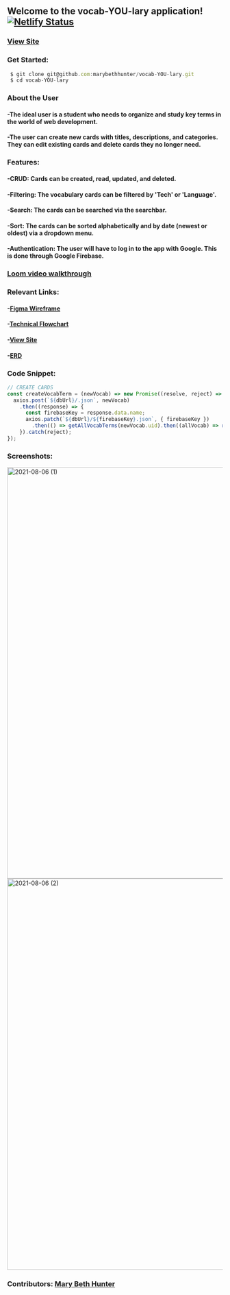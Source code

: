 ## Welcome to the vocab-YOU-lary application! [![Netlify Status](https://api.netlify.com/api/v1/badges/0728a942-3439-4fce-a0ce-cb8d887bb876/deploy-status)](https://app.netlify.com/sites/vocab-you-lary/deploys)

### [View Site](https://vocab-you-lary.netlify.app)
### Get Started:

```javascript
 $ git clone git@github.com:marybethhunter/vocab-YOU-lary.git
 $ cd vocab-YOU-lary
```

### About the User
#### -The ideal user is a student who needs to organize and study key terms in the world of web development.
#### -The user can create new cards with titles, descriptions, and categories. They can edit existing cards and delete cards they no longer need.

### Features: 
#### -CRUD: Cards can be created, read, updated, and deleted.
#### -Filtering: The vocabulary cards can be filtered by 'Tech' or 'Language'.
#### -Search: The cards can be searched via the searchbar.
#### -Sort: The cards can be sorted alphabetically and by date (newest or oldest) via a dropdown menu.

#### -Authentication: The user will have to log in to the app with Google. This is done through Google Firebase.

### [Loom video walkthrough]()

### Relevant Links:
#### -[Figma Wireframe](https://www.figma.com/file/IW4jF3GnzCFLYbEXlgFNIZ/MVP?node-id=0%3A1)
#### -[Technical Flowchart](https://docs.google.com/presentation/d/1GnHJ9C6IibJGrH_QmL028yzhcYH4s_UxLHPADz78KJc/edit#slide=id.p)
#### -[View Site](https://vocab-you-lary.netlify.app)
#### -[ERD](https://dbdiagram.io/d/6137f41f825b5b0146f79b3a)

### Code Snippet:

```javascript
// CREATE CARDS
const createVocabTerm = (newVocab) => new Promise((resolve, reject) => {
  axios.post(`${dbUrl}/.json`, newVocab)
    .then((response) => {
      const firebaseKey = response.data.name;
      axios.patch(`${dbUrl}/${firebaseKey}.json`, { firebaseKey })
        .then(() => getAllVocabTerms(newVocab.uid).then((allVocab) => resolve(allVocab)));
    }).catch(reject);
});
```

### Screenshots:

<img width="960" alt="2021-08-06 (1)" src="">

<img width="913" alt="2021-08-06 (2)" src="">

### Contributors: [Mary Beth Hunter](https://github.com/marybethhunter)
